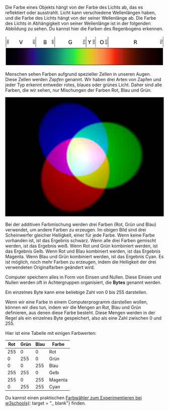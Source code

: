 Die Farbe eines Objekts hängt von der Farbe des Lichts ab, das es reflektiert oder ausstrahlt. Licht kann verschiedene Wellenlängen haben, und die Farbe des Lichts hängt von der seiner Wellenlänge ab. Die Farbe des Lichts in Abhängigkeit von seiner Wellenlänge ist in der folgenden Abbildung zu sehen. Du kannst hier die Farben des Regenbogens erkennen.

![Sichtbares Spektrum](images/linear-visible-spectrum.png)

Menschen sehen Farben aufgrund spezieller Zellen in unseren Augen. Diese Zellen werden *Zapfen* genannt. Wir haben drei Arten von Zapfen und jeder Typ erkennt entweder rotes, blaues oder grünes Licht. Daher sind alle Farben, die wir sehen, nur Mischungen der Farben Rot, Blau und Grün.

![Additive Farbmischung](images/additive-colour-mixing.png)

Bei der additiven Farbmischung werden drei Farben (Rot, Grün und Blau) verwendet, um andere Farben zu erzeugen. Im obigen Bild sind drei Scheinwerfer gleicher Helligkeit, einer für jede Farbe. Wenn keine Farbe vorhanden ist, ist das Ergebnis schwarz. Wenn alle drei Farben gemischt werden, ist das Ergebnis weiß. Wenn Rot und Grün kombiniert werden, ist das Ergebnis Gelb. Wenn Rot und Blau kombiniert werden, ist das Ergebnis Magenta. Wenn Blau und Grün kombiniert werden, ist das Ergebnis Cyan. Es ist möglich, noch mehr Farben zu erzeugen, indem die Helligkeit der drei verwendeten Originalfarben geändert wird.

Computer speichern alles in Form von Einsen und Nullen. Diese Einsen und Nullen werden oft in Achtergruppen organisiert, die **Bytes** genannt werden.

Ein einzelnes Byte kann eine beliebige Zahl von 0 bis 255 darstellen.

Wenn wir eine Farbe in einem Computerprogramm darstellen wollen, können wir dies tun, indem wir die Mengen an Rot, Blau und Grün definieren, aus denen diese Farbe besteht. Diese Mengen werden in der Regel als ein einzelnes Byte gespeichert, also als eine Zahl zwischen 0 und 255.

Hier ist eine Tabelle mit einigen Farbwerten:

| Rot | Grün | Blau | Farbe   |
| --- | ---- | ---- | ------- |
| 255 | 0    | 0    | Rot     |
| 0   | 255  | 0    | Grün    |
| 0   | 0    | 255  | Blau    |
| 255 | 255  | 0    | Gelb    |
| 255 | 0    | 255  | Magenta |
| 0   | 255  | 255  | Cyan    |

Du kannst einen praktischen [Farbwähler zum Experimentieren bei w3schools](https://www.w3schools.com/colors/colors_rgb.asp){: target = "_ blank"} finden.